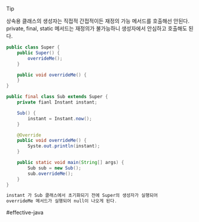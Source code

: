 > [!tip]
> 상속용 클래스의 생성자는 직접적 간접적이든 재정의 가능 메서드를 호출해선 안된다.
> private, final, static 메서드는 재정의가 불가능하니 생성자에서 안심하고 호출해도 된다.

``` java
public class Super {
	public Super() {
		overrideMe();
	}

	public void overrideMe() {
	}
}

public final class Sub extends Super {
	private fianl Instant instant;

	Sub() {
		instant = Instant.now();
	}

	@Override
	public void overrideMe() {
		Syste.out.println(instant);
	}

	public static void main(String[] args) {
		Sub sub = new Sub();
		sub.overrideMe();
	}
}

instant 가 Sub 클래스에서 초기화되기 전에 Super의 생성자가 실행되어
overrideMe 메서드가 실행되어 null이 나오게 된다.
```

#effective-java 